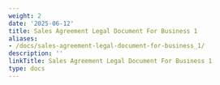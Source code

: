 ```yaml
---
weight: 2
date: '2025-06-12'
title: Sales Agreement Legal Document For Business 1
aliases:
- /docs/sales-agreement-legal-document-for-business_1/
description: ''
linkTitle: Sales Agreement Legal Document For Business 1
type: docs
---
```


